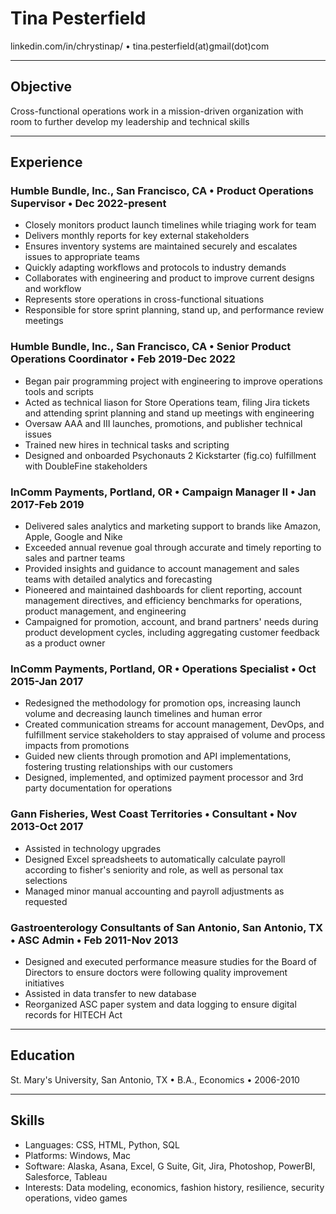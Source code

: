 # Tina Pesterfield

linkedin.com/in/chrystinap/ • tina.pesterfield(at)gmail(dot)com

---

## Objective
Cross-functional operations work in a mission-driven organization with room to further develop my leadership and technical skills

---

## Experience
### Humble Bundle, Inc., San Francisco, CA • Product Operations Supervisor • Dec 2022-present
* Closely monitors product launch timelines while triaging work for team
* Delivers monthly reports for key external stakeholders
* Ensures inventory systems are maintained securely and escalates issues to appropriate teams
* Quickly adapting workflows and protocols to industry demands
* Collaborates with engineering and product to improve current designs and workflow  
* Represents store operations in cross-functional situations
* Responsible for store sprint planning, stand up, and performance review meetings
  
### Humble Bundle, Inc., San Francisco, CA • Senior Product Operations Coordinator • Feb 2019-Dec 2022
* Began pair programming project with engineering to improve operations tools and scripts
* Acted as technical liason for Store Operations team, filing Jira tickets and attending sprint planning and stand up meetings with engineering
* Oversaw AAA and III launches, promotions, and publisher technical issues
* Trained new hires in technical tasks and scripting
* Designed and onboarded Psychonauts 2 Kickstarter (fig.co) fulfillment with DoubleFine stakeholders

### InComm Payments, Portland, OR • Campaign Manager II • Jan 2017-Feb 2019
* Delivered sales analytics and marketing support to brands like Amazon, Apple, Google and Nike
* Exceeded annual revenue goal through accurate and timely reporting to sales and partner teams
* Provided insights and guidance to account management and sales teams with detailed analytics and forecasting
* Pioneered and maintained dashboards for client reporting, account management directives, and efficiency benchmarks for operations, product management, and engineering
* Campaigned for promotion, account, and brand partners' needs during product development cycles, including aggregating customer feedback as a product owner

### InComm Payments, Portland, OR • Operations Specialist • Oct 2015-Jan 2017
* Redesigned the methodology for promotion ops, increasing launch volume and decreasing launch timelines and human error
* Created communication streams for account management, DevOps, and fulfillment service stakeholders to stay appraised of volume and process impacts from promotions
* Guided new clients through promotion and API implementations, fostering trusting relationships with our customers
* Designed, implemented, and optimized payment processor and 3rd party documentation for operations

### Gann Fisheries, West Coast Territories • Consultant • Nov 2013-Oct 2017
* Assisted in technology upgrades
* Designed Excel spreadsheets to automatically calculate payroll according to fisher's seniority and role, as well as personal tax selections
* Managed minor manual accounting and payroll adjustments as requested

### Gastroenterology Consultants of San Antonio, San Antonio, TX • ASC Admin • Feb 2011-Nov 2013
* Designed and executed performance measure studies for the Board of Directors to ensure doctors were following quality improvement initiatives
* Assisted in data transfer to new database
* Reorganized ASC paper system and data logging to ensure digital records for HITECH Act

---

## Education
St. Mary's University, San Antonio, TX • B.A., Economics • 2006-2010

---

## Skills
* Languages: CSS, HTML, Python, SQL
* Platforms: Windows, Mac
* Software: Alaska, Asana, Excel, G Suite, Git, Jira, Photoshop, PowerBI, Salesforce, Tableau
* Interests: Data modeling, economics, fashion history, resilience, security operations, video games
